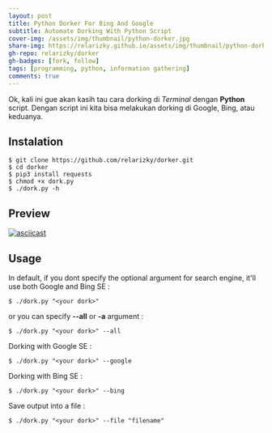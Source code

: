 ```yaml
---
layout: post
title: Python Dorker For Bing And Google
subtitle: Automate Dorking With Python Script
cover-img: /assets/img/thumbnail/python-dorker.jpg
share-img: https://relarizky.github.io/assets/img/thumbnail/python-dorker.jpg
gh-repo: relarizky/dorker
gh-badges: [fork, follow]
tags: [programming, python, information gathering]
comments: true
---
```


Ok, kali ini gue akan kasih tau cara dorking di _Terminal_ dengan **Python** script. Dengan script ini kita bisa melakukan dorking di Google, Bing, atau keduanya.

## Instalation 

```
$ git clone https://github.com/relarizky/dorker.git
$ cd dorker
$ pip3 install requests
$ chmod +x dork.py
$ ./dork.py -h
```     

## Preview

[![asciicast](https://asciinema.org/a/NxEZHytajAoUzmVqmSIQ6ddiU.svg)](https://asciinema.org/a/NxEZHytajAoUzmVqmSIQ6ddiU)


## Usage

In default, if you dont specify the optional argument for search engine, it'll use both Google and Bing SE :

```
$ ./dork.py "<your dork>"
```

or you can specify **--all** or **-a** argument :

```
$ ./dork.py "<your dork>" --all
```

Dorking with Google SE :

```
$ ./dork.py "<your dork>" --google
```

Dorking with Bing SE :

```
$ ./dork.py "<your dork>" --bing
```

Save output into a file :

```
$ ./dork.py "<your dork>" --file "filename"
```

